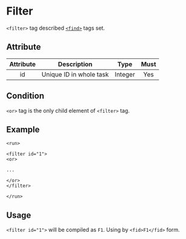 Filter
============

`<filter>` tag described [`<find>`](filter/find.md) tags set.

<h2>Attribute</h2>

| Attribute |       Description       |   Type  | Must |
|:---------:|:-----------------------:|:-------:|:----:|
|     id    | Unique ID in whole task | Integer |  Yes |

<h2>Condition</h2>

`<or>` tag is the only child element of `<filter>` tag.

<h2>Example</h2>

```
<run>

<filter id="1">
<or>

...

</or>
</filter>

</run>
```

<h2>Usage</h2>

`<filter id="1">` will be compiled as `F1`. Using by `<fid>F1</fid>` form.
